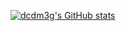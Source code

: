[![dcdm3g's GitHub stats](https://github-readme-stats.vercel.app/api?username=dcdm3g)](https://github.com/anuraghazra/github-readme-stats)
